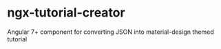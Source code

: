 # ngx-tutorial-creator
Angular 7+ component for converting JSON into material-design themed tutorial
